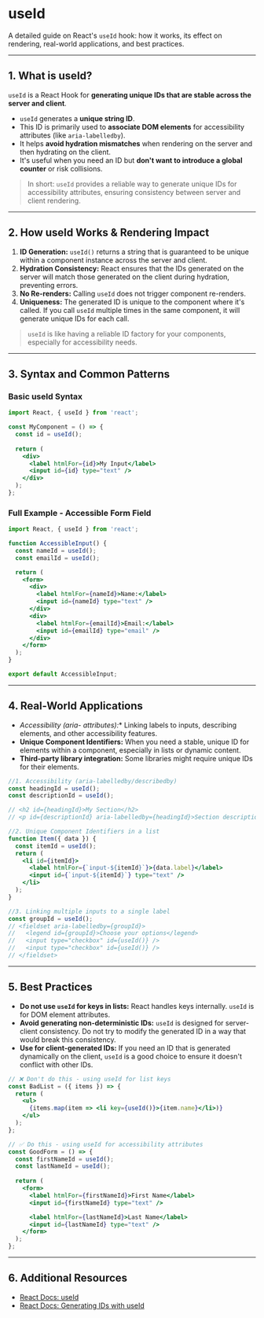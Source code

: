 # useId 

A detailed guide on React's `useId` hook: how it works, its effect on rendering, real-world applications, and best practices.

---

## 1. What is useId?

`useId` is a React Hook for **generating unique IDs that are stable across the server and client**.

- `useId` generates a **unique string ID**.
- This ID is primarily used to **associate DOM elements** for accessibility attributes (like `aria-labelledby`).
- It helps **avoid hydration mismatches** when rendering on the server and then hydrating on the client.
- It's useful when you need an ID but **don't want to introduce a global counter** or risk collisions.

> In short: `useId` provides a reliable way to generate unique IDs for accessibility attributes, ensuring consistency between server and client rendering.

---

## 2. How useId Works & Rendering Impact

1. **ID Generation:** `useId()` returns a string that is guaranteed to be unique within a component instance across the server and client.
2. **Hydration Consistency:** React ensures that the IDs generated on the server will match those generated on the client during hydration, preventing errors.
3. **No Re-renders:** Calling `useId` does not trigger component re-renders.
4. **Uniqueness:** The generated ID is unique to the component where it's called. If you call `useId` multiple times in the same component, it will generate unique IDs for each call.

> `useId` is like having a reliable ID factory for your components, especially for accessibility needs.

---

## 3. Syntax and Common Patterns

### Basic useId Syntax

```jsx
import React, { useId } from 'react';

const MyComponent = () => {
  const id = useId();
  
  return (
    <div>
      <label htmlFor={id}>My Input</label>
      <input id={id} type="text" />
    </div>
  );
};
```

### Full Example - Accessible Form Field

```jsx
import React, { useId } from 'react';

function AccessibleInput() {
  const nameId = useId();
  const emailId = useId();

  return (
    <form>
      <div>
        <label htmlFor={nameId}>Name:</label>
        <input id={nameId} type="text" />
      </div>
      <div>
        <label htmlFor={emailId}>Email:</label>
        <input id={emailId} type="email" />
      </div>
    </form>
  );
}

export default AccessibleInput;
```

---

## 4. Real-World Applications

- **Accessibility (aria-* attributes):** Linking labels to inputs, describing elements, and other accessibility features.
- **Unique Component Identifiers:** When you need a stable, unique ID for elements within a component, especially in lists or dynamic content.
- **Third-party library integration:** Some libraries might require unique IDs for their elements.

```jsx
//1. Accessibility (aria-labelledby/describedby)
const headingId = useId();
const descriptionId = useId();

// <h2 id={headingId}>My Section</h2>
// <p id={descriptionId} aria-labelledby={headingId}>Section description</p>

//2. Unique Component Identifiers in a list
function Item({ data }) {
  const itemId = useId();
  return (
    <li id={itemId}>
      <label htmlFor={`input-${itemId}`}>{data.label}</label>
      <input id={`input-${itemId}`} type="text" />
    </li>
  );
}

//3. Linking multiple inputs to a single label
const groupId = useId();
// <fieldset aria-labelledby={groupId}>
//   <legend id={groupId}>Choose your options</legend>
//   <input type="checkbox" id={useId()} />
//   <input type="checkbox" id={useId()} />
// </fieldset>
```

---

## 5. Best Practices

- **Do not use `useId` for keys in lists:** React handles keys internally. `useId` is for DOM element attributes.
- **Avoid generating non-deterministic IDs:** `useId` is designed for server-client consistency. Do not try to modify the generated ID in a way that would break this consistency.
- **Use for client-generated IDs:** If you need an ID that is generated dynamically on the client, `useId` is a good choice to ensure it doesn't conflict with other IDs.

```jsx
// ❌ Don't do this - using useId for list keys
const BadList = ({ items }) => {
  return (
    <ul>
      {items.map(item => <li key={useId()}>{item.name}</li>)} 
    </ul>
  );
};

// ✅ Do this - using useId for accessibility attributes
const GoodForm = () => {
  const firstNameId = useId();
  const lastNameId = useId();
  
  return (
    <form>
      <label htmlFor={firstNameId}>First Name</label>
      <input id={firstNameId} type="text" />

      <label htmlFor={lastNameId}>Last Name</label>
      <input id={lastNameId} type="text" />
    </form>
  );
};
```

---

## 6. Additional Resources

- [React Docs: useId](https://react.dev/reference/react/useId)
- [React Docs: Generating IDs with useId](https://react.dev/learn/accessing-dom-nodes-in-react#generating-ids-with-useid)


